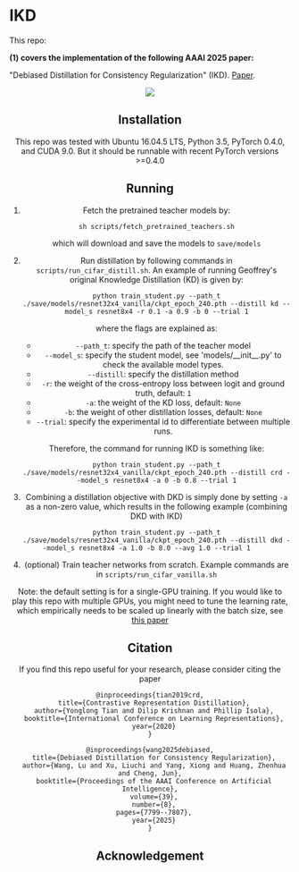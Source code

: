 # IKD

This repo:

**(1) covers the implementation of the following AAAI 2025 paper:**

"Debiased Distillation for Consistency Regularization" (IKD). [Paper](https://ojs.aaai.org/index.php/AAAI/article/view/32840).

<div style="text-align:center"><img src="https://github.com/yema-web/IKD/tree/main"

<p></p>

## Installation

This repo was tested with Ubuntu 16.04.5 LTS, Python 3.5, PyTorch 0.4.0, and CUDA 9.0. But it should be runnable with recent PyTorch versions >=0.4.0

## Running

1. Fetch the pretrained teacher models by:

    ```
    sh scripts/fetch_pretrained_teachers.sh
    ```
   which will download and save the models to `save/models`
   
2. Run distillation by following commands in `scripts/run_cifar_distill.sh`. An example of running Geoffrey's original Knowledge Distillation (KD) is given by:

    ```
    python train_student.py --path_t ./save/models/resnet32x4_vanilla/ckpt_epoch_240.pth --distill kd --model_s resnet8x4 -r 0.1 -a 0.9 -b 0 --trial 1
    ```
    where the flags are explained as:
    - `--path_t`: specify the path of the teacher model
    - `--model_s`: specify the student model, see 'models/\_\_init\_\_.py' to check the available model types.
    - `--distill`: specify the distillation method
    - `-r`: the weight of the cross-entropy loss between logit and ground truth, default: `1`
    - `-a`: the weight of the KD loss, default: `None`
    - `-b`: the weight of other distillation losses, default: `None`
    - `--trial`: specify the experimental id to differentiate between multiple runs.
    
    Therefore, the command for running IKD is something like:
    ```
    python train_student.py --path_t ./save/models/resnet32x4_vanilla/ckpt_epoch_240.pth --distill crd --model_s resnet8x4 -a 0 -b 0.8 --trial 1
    ```
    
3. Combining a distillation objective with DKD is simply done by setting `-a` as a non-zero value, which results in the following example (combining DKD with IKD)
    ```
    python train_student.py --path_t ./save/models/resnet32x4_vanilla/ckpt_epoch_240.pth --distill dkd --model_s resnet8x4 -a 1.0 -b 8.0 --avg 1.0 --trial 1     
    ```

4. (optional) Train teacher networks from scratch. Example commands are in `scripts/run_cifar_vanilla.sh`

Note: the default setting is for a single-GPU training. If you would like to play this repo with multiple GPUs, you might need to tune the learning rate, which empirically needs to be scaled up linearly with the batch size, see [this paper](https://arxiv.org/abs/1706.02677)



## Citation

If you find this repo useful for your research, please consider citing the paper

```
@inproceedings{tian2019crd,
  title={Contrastive Representation Distillation},
  author={Yonglong Tian and Dilip Krishnan and Phillip Isola},
  booktitle={International Conference on Learning Representations},
  year={2020}
}

@inproceedings{wang2025debiased,
  title={Debiased Distillation for Consistency Regularization},
  author={Wang, Lu and Xu, Liuchi and Yang, Xiong and Huang, Zhenhua and Cheng, Jun},
  booktitle={Proceedings of the AAAI Conference on Artificial Intelligence},
  volume={39},
  number={8},
  pages={7799--7807},
  year={2025}
}
```

## Acknowledgement
